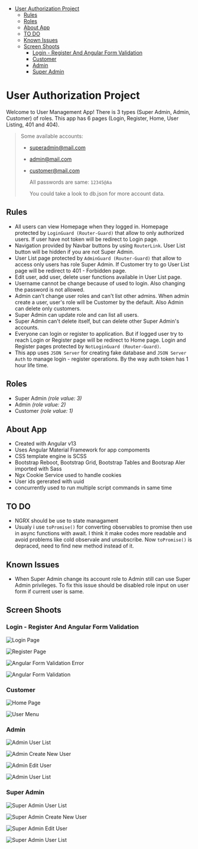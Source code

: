 - [User Authorization Project](#user-authorization-project)
  - [Rules](#rules)
  - [Roles](#roles)
  - [About App](#about-app)
  - [TO DO](#to-do)
  - [Known Issues](#known-issues)
  - [Screen Shoots](#screen-shoots)
    - [Login - Register And Angular Form Validation](#login---register-and-angular-form-validation)
    - [Customer](#customer)
    - [Admin](#admin)
    - [Super Admin](#super-admin)

# User Authorization Project

Welcome to User Management App! There is 3 types (Super Admin, Admin,
Customer) of roles. This app has 6 pages (Login, Register, Home, User
Listing, 401 and 404).

> Some available accounts:
>
> - superadmin@mail.com
> - admin@mail.com
> - customer@mail.com
>
>   All passwords are same: `12345@Aa`
>
>   You could take a look to db.json for more account data.

## Rules

- All users can view Homepage when they logged in. Homepage protected by `LoginGuard (Router-Guard)` that allow to only authorized users. If user have not token will be redirect to Login page.
- Navigation provided by Navbar buttons by using `RouterLink`. User List button will be hidden if you are not Super Admin.
- User List page protected by `AdminGuard (Router-Guard)` that allow to access only users has role Super Admin. If Customer try to go User List page will be redirect to 401 - Forbidden page.
- Edit user, add user, delete user functions available in User List page.
- Username cannot be change because of used to login. Also changing the password is not allowed.
- Admin can't change user roles and can't list other admins. When admin create a user, user's role will be Customer by the default. Also Admin can delete only customers.
- Super Admin can update role and can list all users.
- Super Admin can't delete itself, but can delete other Super Admin's accounts.
- Everyone can login or register to application. But if logged user try to reach Login or Register page will be redirect to Home page. Login and Register pages protected by `NotLoginGuard (Router-Guard)`.
- This app uses `JSON Server` for creating fake database and `JSON Server Auth` to manage login - register operations. By the way auth token has 1 hour life time.

## Roles

- Super Admin _(role value: 3)_
- Admin _(role value: 2)_
- Customer _(role value: 1)_

## About App

- Created with Angular v13
- Uses Angular Material Framework for app compoments
- CSS template engine is SCSS
- Bootstrap Reboot, Bootstrap Grid, Bootstrap Tables and Bootsrap Aler imported with Sass
- Ngx Cookie Service used to handle cookies
- User ids gererated with uuid
- concurrently used to run multiple script commands in same time

## TO DO

- NGRX should be use to state managament
- Usualy i use `toPromise()` for converting observables to promise then use in async functions with await. I think it make codes more readable and avoid problems like cold observale and unsubscribe. Now `toPromise()` is depraced, need to find new method instead of it.

## Known Issues

- When Super Admin change its account role to Admin still can use Super Admin privileges. To fix this issue should be disabled role input on user form if current user is same.

## Screen Shoots

### Login - Register And Angular Form Validation

![Login Page](screen-shoots/auth/login_screen.png)

![Register Page](screen-shoots/auth/register_screen.png)

![Angular Form Validation Error](screen-shoots/auth/register_form_validation_error.png)

![Angular Form Validation](screen-shoots/auth/register_form_valid.png)

### Customer

![Home Page](screen-shoots/customer/customer_home_screen.png)

![User Menu](screen-shoots/customer/user_menu.png)

### Admin

![Admin User List](screen-shoots/admin/admin_user_list.png)

![Admin Create New User](screen-shoots/admin/admin_create_new_user.png)

![Admin Edit User](screen-shoots/admin/admin_edit_user.png)

![Admin User List](screen-shoots/admin/admin_delete_user.png)

### Super Admin

![Super Admin User List](screen-shoots/super-admin/super_admin_user_list.png)

![Super Admin Create New User](screen-shoots/super-admin/super_admin_create_user.png)

![Super Admin Edit User](screen-shoots/super-admin/super_admin_edit_user.png)

![Super Admin User List](screen-shoots/super-admin/super_admin_delete_user.png)
